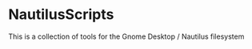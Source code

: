 NautilusScripts
===============

This is a collection of tools for the Gnome Desktop / Nautilus filesystem
